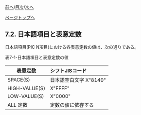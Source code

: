<!--navi start1-->
[前へ](7-1.md)/[目次](https://momo2584.github.io/opensourcecobol.github.io/markdown/TOC.html)/[次へ](7-3-1.md)
<!--navi end1-->
<!--navi start2-->

[ページトップへ](7-2.md)
<!--navi end2-->
## 7.2. 日本語項目と表意定数

日本語項目(PIC N項目)における各表意定数の値は、次の通りである。

表7-1-日本語項目と表意定数の値

| 表意定数 | シフトJISコード |
| --- | :--- |
| SPACE(S) | 日本語空白文字 X"8140" |
| HIGH-VALUE(S) | X"FFFF" |
| LOW-VALUE(S) | X"0000" |
| ALL 定数 | 定数の値に依存する |

